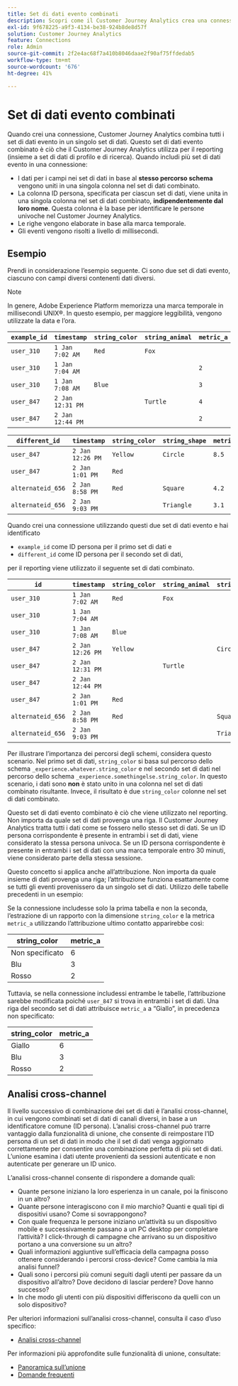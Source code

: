```yaml
---
title: Set di dati evento combinati
description: Scopri come il Customer Journey Analytics crea una connessione combinando set di dati.
exl-id: 9f678225-a9f3-4134-be38-924b8de8d57f
solution: Customer Journey Analytics
feature: Connections
role: Admin
source-git-commit: 2f2e4ac68f7a410b8046daae2f90af75ffdedab5
workflow-type: tm+mt
source-wordcount: '676'
ht-degree: 41%

---
```



# Set di dati evento combinati

Quando crei una connessione, Customer Journey Analytics combina tutti i set di dati evento in un singolo set di dati. Questo set di dati evento combinato è ciò che il Customer Journey Analytics utilizza per il reporting (insieme a set di dati di profilo e di ricerca). Quando includi più set di dati evento in una connessione:

* I dati per i campi nei set di dati in base al **stesso percorso schema** vengono uniti in una singola colonna nel set di dati combinato.
* La colonna ID persona, specificata per ciascun set di dati, viene unita in una singola colonna nel set di dati combinato, **indipendentemente dal loro nome**. Questa colonna è la base per identificare le persone univoche nel Customer Journey Analytics.
* Le righe vengono elaborate in base alla marca temporale.
* Gli eventi vengono risolti a livello di millisecondi.

## Esempio

Prendi in considerazione l’esempio seguente. Ci sono due set di dati evento, ciascuno con campi diversi contenenti dati diversi.

>[!NOTE]
>
>In genere, Adobe Experience Platform memorizza una marca temporale in millisecondi UNIX®. In questo esempio, per maggiore leggibilità, vengono utilizzate la data e l’ora.

| `example_id` | `timestamp` | `string_color` | `string_animal` | `metric_a` |
| --- | --- | --- | --- | --- |
| `user_310` | `1 Jan 7:02 AM` | `Red` | `Fox` | |
| `user_310` | `1 Jan 7:04 AM` | | | `2` |
| `user_310` | `1 Jan 7:08 AM` | `Blue` | | `3` |
| `user_847` | `2 Jan 12:31 PM` | | `Turtle` | `4` |
| `user_847` | `2 Jan 12:44 PM` | | | `2` |

| `different_id` | `timestamp` | `string_color` | `string_shape` | `metric_b` |
| --- | --- | --- | --- | --- |
| `user_847` | `2 Jan 12:26 PM` | `Yellow` | `Circle` | `8.5` |
| `user_847` | `2 Jan 1:01 PM` | `Red` | | |
| `alternateid_656` | `2 Jan 8:58 PM` | `Red` | `Square` | `4.2` |
| `alternateid_656` | `2 Jan 9:03 PM` | | `Triangle` | `3.1` |

Quando crei una connessione utilizzando questi due set di dati evento e hai identificato

* `example_id` come ID persona per il primo set di dati e
* `different_id` come ID persona per il secondo set di dati,

per il reporting viene utilizzato il seguente set di dati combinato.

| `id` | `timestamp` | `string_color` | `string_animal` | `string_shape` | `metric_a` | `metric_b` |
| --- | --- | --- | --- | --- | --- | --- |
| `user_310` | `1 Jan 7:02 AM` | `Red` | `Fox` | | | |
| `user_310` | `1 Jan 7:04 AM` | | | | `2` | |
| `user_310` | `1 Jan 7:08 AM` | `Blue` | | | `3` | |
| `user_847` | `2 Jan 12:26 PM` | `Yellow` | | `Circle` | | `8.5` |
| `user_847` | `2 Jan 12:31 PM` | | `Turtle` | | `4` | |
| `user_847` | `2 Jan 12:44 PM` | | | | `2` | |
| `user_847` | `2 Jan 1:01 PM` | `Red` | | | | |
| `alternateid_656` | `2 Jan 8:58 PM` | `Red` | | `Square` | | `4.2` |
| `alternateid_656` | `2 Jan 9:03 PM` | | | `Triangle` | | `3.1` |

Per illustrare l’importanza dei percorsi degli schemi, considera questo scenario. Nel primo set di dati, `string_color` si basa sul percorso dello schema `_experience.whatever.string_color` e nel secondo set di dati nel percorso dello schema  `_experience.somethingelse.string_color`. In questo scenario, i dati sono **non** è stato unito in una colonna nel set di dati combinato risultante. Invece, il risultato è due `string_color` colonne nel set di dati combinato.

Questo set di dati evento combinato è ciò che viene utilizzato nel reporting. Non importa da quale set di dati provenga una riga. Il Customer Journey Analytics tratta tutti i dati come se fossero nello stesso set di dati. Se un ID persona corrispondente è presente in entrambi i set di dati, viene considerato la stessa persona univoca. Se un ID persona corrispondente è presente in entrambi i set di dati con una marca temporale entro 30 minuti, viene considerato parte della stessa sessione.

Questo concetto si applica anche all’attribuzione. Non importa da quale insieme di dati provenga una riga; l’attribuzione funziona esattamente come se tutti gli eventi provenissero da un singolo set di dati. Utilizzo delle tabelle precedenti in un esempio:

Se la connessione includesse solo la prima tabella e non la seconda, l’estrazione di un rapporto con la dimensione `string_color` e la metrica `metric_a` utilizzando l’attribuzione ultimo contatto apparirebbe così:

| string_color | metric_a |
| --- | --- |
| Non specificato | 6 |
| Blu | 3 |
| Rosso | 2 |

Tuttavia, se nella connessione includessi entrambe le tabelle, l’attribuzione sarebbe modificata poiché `user_847` si trova in entrambi i set di dati. Una riga del secondo set di dati attribuisce `metric_a` a “Giallo”, in precedenza non specificato:

| string_color | metric_a |
| --- | --- |
| Giallo | 6 |
| Blu | 3 |
| Rosso | 2 |

## Analisi cross-channel

Il livello successivo di combinazione dei set di dati è l’analisi cross-channel, in cui vengono combinati set di dati di canali diversi, in base a un identificatore comune (ID persona). L’analisi cross-channel può trarre vantaggio dalla funzionalità di unione, che consente di reimpostare l’ID persona di un set di dati in modo che il set di dati venga aggiornato correttamente per consentire una combinazione perfetta di più set di dati. L’unione esamina i dati utente provenienti da sessioni autenticate e non autenticate per generare un ID unico.

L’analisi cross-channel consente di rispondere a domande quali:

* Quante persone iniziano la loro esperienza in un canale, poi la finiscono in un altro?
* Quante persone interagiscono con il mio marchio? Quanti e quali tipi di dispositivi usano? Come si sovrappongono?
* Con quale frequenza le persone iniziano un’attività su un dispositivo mobile e successivamente passano a un PC desktop per completare l’attività? I click-through di campagne che arrivano su un dispositivo portano a una conversione su un altro?
* Quali informazioni aggiuntive sull’efficacia della campagna posso ottenere considerando i percorsi cross-device? Come cambia la mia analisi funnel?
* Quali sono i percorsi più comuni seguiti dagli utenti per passare da un dispositivo all’altro? Dove decidono di lasciar perdere? Dove hanno successo?
* In che modo gli utenti con più dispositivi differiscono da quelli con un solo dispositivo?


Per ulteriori informazioni sull’analisi cross-channel, consulta il caso d’uso specifico:

* [Analisi cross-channel](../use-cases/cross-channel/cross-channel.md)

Per informazioni più approfondite sulle funzionalità di unione, consultate:

* [Panoramica sull’unione](/help/stitching/overview.md)
* [Domande frequenti](/help/stitching/faq.md)

